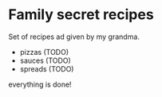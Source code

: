   # Family secret recipes

  Set of recipes ad given by my grandma.
  
  * pizzas (TODO)
  * sauces (TODO)
  * spreads (TODO)

  everything is done!
